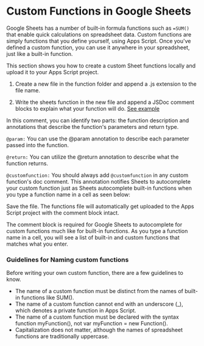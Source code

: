 # Custom Functions in Google Sheets

Google Sheets has a number of built-in formula functions such as `=SUM()` that enable quick calculations on spreadsheet data. Custom functions are simply functions that you define yourself, using Apps Script. Once you've defined a custom function, you can use it anywhere in your spreadsheet, just like a built-in function.

This section shows you how to create a custom Sheet functions locally and upload it to your Apps Script project.

1. Create a new file in the function folder and append a .js extension to the file name.

2. Write the sheets function in the new file and append a JSDoc comment blocks to explain what your function will do. [See example](./functions/currency.js)

In this comment, you can identify two parts: the function description and annotations that describe the function's parameters and return type.

`@param:` You can use the @param annotation to describe each parameter passed into the function.

`@return:` You can utilize the @return annotation to describe what the function returns.

`@customfunction:` You should always add `@customfunction` in any custom function's doc comment. This annotation notifies Sheets to autocomplete your custom function just as Sheets autocomplete built-in functions when you type a function name in a cell as seen below:

Save the file. The functions file will automatically get uploaded to the Apps Script project with the comment block intact.

The comment block is required for Google Sheets to autocomplete for custom functions much like for built-in functions. As you type a function name in a cell, you will see a list of built-in and custom functions that matches what you enter.

### Guidelines for Naming custom functions

Before writing your own custom function, there are a few guidelines to know.

- The name of a custom function must be distinct from the names of built-in functions like SUM().
- The name of a custom function cannot end with an underscore (\_), which denotes a private function in Apps Script.
- The name of a custom function must be declared with the syntax function myFunction(), not var myFunction = new Function().
- Capitalization does not matter, although the names of spreadsheet functions are traditionally uppercase.
